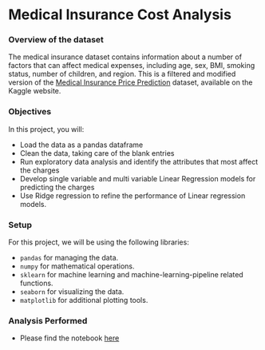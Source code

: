 # Medical Insurance Cost Analysis

### Overview of the dataset

The medical insurance dataset contains information about a number of factors that can affect medical expenses, including age, sex, BMI, smoking status, number of children, and region. This is a filtered and modified version of the [Medical Insurance Price Prediction](https://www.kaggle.com/datasets/harishkumardatalab/medical-insurance-price-prediction?resource=download) dataset, available on the Kaggle website.

### Objectives

In this project, you will:
- Load the data as a pandas dataframe
- Clean the data, taking care of the blank entries
- Run exploratory data analysis and identify the attributes that most affect the charges
- Develop single variable and multi variable Linear Regression models for predicting the charges
- Use Ridge regression to refine the performance of Linear regression models.

### Setup

For this project, we will be using the following libraries:
- `pandas` for managing the data.
- `numpy` for mathematical operations.
- `sklearn` for machine learning and machine-learning-pipeline related functions.
- `seaborn` for visualizing the data.
- `matplotlib` for additional plotting tools.

### Analysis Performed

- Please find the notebook [here](https://github.com/nadirquamer/Medical_Insurance_Cost_Analysis/blob/main/Medical%20Insurance%20Cost%20Analysis.ipynb)
